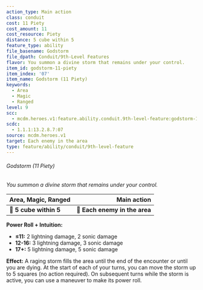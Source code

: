```yaml
---
action_type: Main action
class: conduit
cost: 11 Piety
cost_amount: 11
cost_resource: Piety
distance: 5 cube within 5
feature_type: ability
file_basename: Godstorm
file_dpath: Conduit/9th-Level Features
flavor: You summon a divine storm that remains under your control.
item_id: godstorm-11-piety
item_index: '07'
item_name: Godstorm (11 Piety)
keywords:
  - Area
  - Magic
  - Ranged
level: 9
scc:
  - mcdm.heroes.v1:feature.ability.conduit.9th-level-feature:godstorm-11-piety
scdc:
  - 1.1.1:13.2.8.7:07
source: mcdm.heroes.v1
target: Each enemy in the area
type: feature/ability/conduit/9th-level-feature
---
```


###### Godstorm (11 Piety)

*You summon a divine storm that remains under your control.*

| **Area, Magic, Ranged** |               **Main action** |
| ----------------------- | ----------------------------: |
| **📏 5 cube within 5**  | **🎯 Each enemy in the area** |

**Power Roll + Intuition:**

- **≤11:** 2 lightning damage, 2 sonic damage
- **12-16:** 3 lightning damage, 3 sonic damage
- **17+:** 5 lightning damage, 5 sonic damage

**Effect:** A raging storm fills the area until the end of the encounter or until you are dying. At the start of each of your turns, you can move the storm up to 5 squares (no action required). On subsequent turns while the storm is active, you can use a maneuver to make its power roll.
